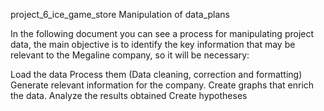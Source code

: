 project_6_ice_game_store
Manipulation of data_plans

In the following document you can see a process for manipulating project data, the main objective is to identify the key information that may be relevant to the Megaline company, so it will be necessary:

Load the data
Process them (Data cleaning, correction and formatting)
Generate relevant information for the company.
Create graphs that enrich the data.
Analyze the results obtained
Create hypotheses
